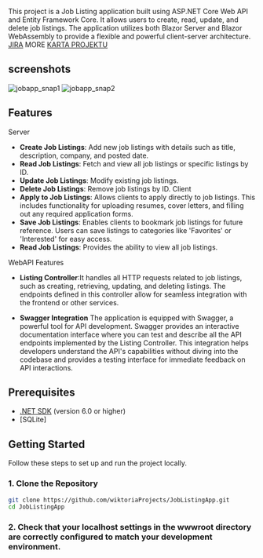 
This project is a Job Listing application built using ASP.NET Core Web API and Entity Framework Core. It allows users to create, read, update, and delete job listings. The application utilizes both Blazor Server and Blazor WebAssembly to provide a flexible and powerful client-server architecture. 
[JIRA](https://joblistingapp.atlassian.net/jira/software/projects/JBA/boards/34/timeline)
MORE
[KARTA PROJEKTU](https://docs.google.com/document/d/10jgVpblVkaSW4zHGEwVzKgBJ-58-4s3Qi8xNSz3aSGE/edit)
## screenshots
![jobapp_snap1](https://github.com/wiktoriaProjects/JobListingApp/assets/163647716/34c3b06c-1d11-4778-a230-035620f1b7c2)
![jobapp_snap2](https://github.com/wiktoriaProjects/JobListingApp/assets/163647716/0ea1c418-29db-46eb-bfbb-e4b374487dc9)



## Features

Server
- **Create Job Listings**: Add new job listings with details such as title, description, company, and posted date.
- **Read Job Listings**: Fetch and view all job listings or specific listings by ID.
- **Update Job Listings**: Modify existing job listings.
- **Delete Job Listings**: Remove job listings by ID.
Client
- **Apply to Job Listings**: Allows clients to apply directly to job listings. This includes functionality for uploading resumes, cover letters, and filling out any required application forms.
- **Save Job Listings**: Enables clients to bookmark job listings for future reference. Users can save listings to categories like 'Favorites' or 'Interested' for easy access.
- **Read Job Listings**: Provides the ability to view all job listings.
  
WebAPI Features
- **Listing Controller**:It handles all HTTP requests related to job listings, such as creating, retrieving, updating, and deleting listings. The endpoints defined in this controller allow for seamless integration with the frontend or other services.

- **Swagger Integration** The application is equipped with Swagger, a powerful tool for API development. Swagger provides an interactive documentation interface where you can test and describe all the API endpoints implemented by the Listing Controller. This integration helps developers understand the API's capabilities without diving into the codebase and provides a testing interface for immediate feedback on API interactions.

## Prerequisites

- [.NET SDK](https://dotnet.microsoft.com/download) (version 6.0 or higher)
- [SQLite]

## Getting Started

Follow these steps to set up and run the project locally.

### 1. Clone the Repository

```bash
git clone https://github.com/wiktoriaProjects/JobListingApp.git
cd JobListingApp
```
### 2. Check that your localhost settings in the wwwroot directory are correctly configured to match your development environment. 

